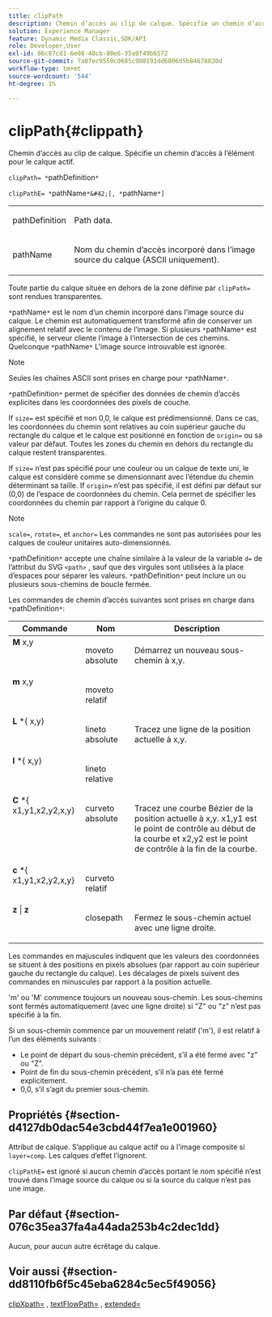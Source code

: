 ```yaml
---
title: clipPath
description: Chemin d’accès au clip de calque. Spécifie un chemin d’accès à l’élément pour le calque actif.
solution: Experience Manager
feature: Dynamic Media Classic,SDK/API
role: Developer,User
exl-id: 86c87cd1-6e08-40cb-80e6-35a9f49b6572
source-git-commit: 7a07ec9550c0685c908191dd6806d5b84678820d
workflow-type: tm+mt
source-wordcount: '544'
ht-degree: 1%

---
```


# clipPath{#clippath}

Chemin d’accès au clip de calque. Spécifie un chemin d’accès à l’élément pour le calque actif.

`clipPath= *`pathDefinition`*`

`clipPathE= *`pathName`*&#42;[, *`pathName`*]`

<table id="simpletable_275E2A5FAB804C6388BD110D2ACA3C82"> 
 <tr class="strow"> 
  <td class="stentry"> <p><span class="codeph"> <span class="varname"> pathDefinition</span> </span> </p> </td> 
  <td class="stentry"> <p>Path data. </p></td> 
 </tr> 
 <tr class="strow"> 
  <td class="stentry"> <p><span class="codeph"> <span class="varname"> pathName</span></span> </p> </td> 
  <td class="stentry"> <p>Nom du chemin d’accès incorporé dans l’image source du calque (ASCII uniquement). </p></td> 
 </tr> 
</table>

Toute partie du calque située en dehors de la zone définie par `clipPath=` sont rendues transparentes.

`*`pathName`*` est le nom d’un chemin incorporé dans l’image source du calque. Le chemin est automatiquement transformé afin de conserver un alignement relatif avec le contenu de l’image. Si plusieurs `*`pathName`*` est spécifié, le serveur cliente l’image à l’intersection de ces chemins. Quelconque `*`pathName`*` L’image source introuvable est ignorée.

>[!NOTE]
>
>Seules les chaînes ASCII sont prises en charge pour `*`pathName`*`.

`*`pathDefinition`*` permet de spécifier des données de chemin d’accès explicites dans les coordonnées des pixels de couche.

If `size=` est spécifié et non 0,0, le calque est prédimensionné. Dans ce cas, les coordonnées du chemin sont relatives au coin supérieur gauche du rectangle du calque et le calque est positionné en fonction de `origin=` ou sa valeur par défaut. Toutes les zones du chemin en dehors du rectangle du calque restent transparentes.

If `size=` n’est pas spécifié pour une couleur ou un calque de texte uni, le calque est considéré comme se dimensionnant avec l’étendue du chemin déterminant sa taille. If `origin=` n’est pas spécifié, il est défini par défaut sur (0,0) de l’espace de coordonnées du chemin. Cela permet de spécifier les coordonnées du chemin par rapport à l’origine du calque 0.

>[!NOTE]
>
>`scale=`, `rotate=`, et `anchor=` Les commandes ne sont pas autorisées pour les calques de couleur unitaires auto-dimensionnés.

`*`pathDefinition`*` accepte une chaîne similaire à la valeur de la variable `d=` de l’attribut du SVG `<path>` , sauf que des virgules sont utilisées à la place d’espaces pour séparer les valeurs. `*`pathDefinition`*` peut inclure un ou plusieurs sous-chemins de boucle fermée.

Les commandes de chemin d’accès suivantes sont prises en charge dans `*`pathDefinition`*`:

<table id="table_A74DD7A48B1C417D9D4BA46BECEAB981"> 
 <thead> 
  <tr> 
   <th class="entry"> <b> Commande</b> </th> 
   <th class="entry"> <b> Nom</b> </th> 
   <th class="entry"> <b> Description</b> </th> 
  </tr> 
 </thead>
 <tbody> 
  <tr valign="top"> 
   <td> <b> M</b> <span class="varname"> x,y</span> </td> 
   <td> <p> moveto absolute </p> </td> 
   <td> <p> Démarrez un nouveau sous-chemin à x,y. </p> </td> 
  </tr> 
  <tr valign="top"> 
   <td> <b> m</b> <span class="varname"> x,y</span> </td> 
   <td> <p> moveto relatif </p> </td> 
  </tr> 
  <tr valign="top"> 
   <td> <b> L</b> *{<span class="varname"> x,y</span>} </td> 
   <td> <p> lineto absolute </p> </td> 
   <td> <p> Tracez une ligne de la position actuelle à x,y. </p> </td> 
  </tr> 
  <tr valign="top"> 
   <td> <b> l</b> *{<span class="varname"> x,y</span>} </td> 
   <td> <p> lineto relative </p> </td> 
  </tr> 
  <tr valign="top"> 
   <td> <b> C</b> *{<span class="varname"> x1,y1,x2,y2,x,y</span>} </td> 
   <td> <p> curveto absolute </p> </td> 
   <td> <p> Tracez une courbe Bézier de la position actuelle à x,y. x1,y1 est le point de contrôle au début de la courbe et x2,y2 est le point de contrôle à la fin de la courbe. </p> </td> 
  </tr> 
  <tr valign="top"> 
   <td> <b> c</b> *{<span class="varname"> x1,y1,x2,y2,x,y</span>} </td> 
   <td> <p> curveto relatif </p> </td> 
  </tr> 
  <tr valign="top"> 
   <td> <b> z</b> | <b>z</b> </td> 
   <td> <p> closepath </p> </td> 
   <td> <p> Fermez le sous-chemin actuel avec une ligne droite. </p> </td> 
  </tr> 
 </tbody> 
</table>

Les commandes en majuscules indiquent que les valeurs des coordonnées se situent à des positions en pixels absolues (par rapport au coin supérieur gauche du rectangle du calque). Les décalages de pixels suivent des commandes en minuscules par rapport à la position actuelle.

&#39;m&#39; ou &#39;M&#39; commence toujours un nouveau sous-chemin. Les sous-chemins sont fermés automatiquement (avec une ligne droite) si &quot;Z&quot; ou &quot;z&quot; n’est pas spécifié à la fin.

Si un sous-chemin commence par un mouvement relatif (&#39;m&#39;), il est relatif à l’un des éléments suivants :

* Le point de départ du sous-chemin précédent, s’il a été fermé avec &quot;z&quot; ou &quot;Z&quot;.
* Point de fin du sous-chemin précédent, s’il n’a pas été fermé explicitement.
* 0,0, s’il s’agit du premier sous-chemin.

## Propriétés {#section-d4127db0dac54e3cbd44f7ea1e001960}

Attribut de calque. S’applique au calque actif ou à l’image composite si `layer=comp`. Les calques d’effet l’ignorent.

`clipPathE=` est ignoré si aucun chemin d’accès portant le nom spécifié n’est trouvé dans l’image source du calque ou si la source du calque n’est pas une image.

## Par défaut {#section-076c35ea37fa4a44ada253b4c2dec1dd}

Aucun, pour aucun autre écrêtage du calque.

## Voir aussi {#section-dd8110fb6f5c45eba6284c5ec5f49056}

[clipXpath=](../../../../../is-api/http-ref/image-serving-api-ref/c-http-protocol-reference/c-command-reference/r-clipxpath.md#reference-17e5e4da3e044943af8f963f58a45f53) , [textFlowPath=](../../../../../is-api/http-ref/image-serving-api-ref/c-http-protocol-reference/c-command-reference/r-textflowpath.md#reference-0b8d9493d71342f0b6a64a6d221584ef) , [extended=](../../../../../is-api/http-ref/image-serving-api-ref/c-http-protocol-reference/c-command-reference/r-extend.md#reference-7e9156beb285459d830e2d56782a74ac)
